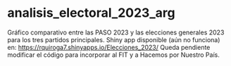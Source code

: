 # analisis_electoral_2023_arg
Gráfico comparativo entre las PASO 2023 y las elecciones generales 2023 para los tres partidos principales. Shiny app disponible (aún no funciona) en:
https://rquiroga7.shinyapps.io/Elecciones_2023/
Queda pendiente modificar el código para incorporar al FIT y a Hacemos por Nuestro País.

